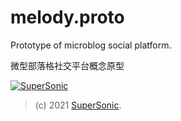 # melody.proto

Prototype of microblog social platform.

微型部落格社交平台概念原型

[![SuperSonic](https://raw.githubusercontent.com/supersonictw/supersonictw.github.io/master/logo.png)](https://github.com/supersonictw)

> (c) 2021 [SuperSonic](https://github.com/supersonictw).
